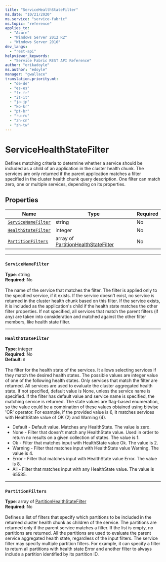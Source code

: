 ```yaml
---
title: "ServiceHealthStateFilter"
ms.date: "10/21/2020"
ms.service: "service-fabric"
ms.topic: "reference"
applies_to: 
  - "Azure"
  - "Windows Server 2012 R2"
  - "Windows Server 2016"
dev_langs: 
  - "rest-api"
helpviewer_keywords: 
  - "Service Fabric REST API Reference"
author: "erikadoyle"
ms.author: "edoyle"
manager: "gwallace"
translation.priority.mt: 
  - "de-de"
  - "es-es"
  - "fr-fr"
  - "it-it"
  - "ja-jp"
  - "ko-kr"
  - "pt-br"
  - "ru-ru"
  - "zh-cn"
  - "zh-tw"
---
```

# ServiceHealthStateFilter

Defines matching criteria to determine whether a service should be included as a child of an application in the cluster health chunk.
The services are only returned if the parent application matches a filter specified in the cluster health chunk query description.
One filter can match zero, one or multiple services, depending on its properties.


## Properties
| Name | Type | Required |
| --- | --- | --- |
| [`ServiceNameFilter`](#servicenamefilter) | string | No |
| [`HealthStateFilter`](#healthstatefilter) | integer | No |
| [`PartitionFilters`](#partitionfilters) | array of [PartitionHealthStateFilter](sfclient-model-partitionhealthstatefilter.md) | No |

____
### `ServiceNameFilter`
__Type__: string <br/>
__Required__: No<br/>
<br/>
The name of the service that matches the filter. The filter is applied only to the specified service, if it exists.
If the service doesn't exist, no service is returned in the cluster health chunk based on this filter.
If the service exists, it is included as the application's child if the health state matches the other filter properties.
If not specified, all services that match the parent filters (if any) are taken into consideration and matched against the other filter members, like health state filter.


____
### `HealthStateFilter`
__Type__: integer <br/>
__Required__: No<br/>
__Default__: `0` <br/>
<br/>
The filter for the health state of the services. It allows selecting services if they match the desired health states.
The possible values are integer value of one of the following health states. Only services that match the filter are returned. All services are used to evaluate the cluster aggregated health state.
If not specified, default value is None, unless the service name is specified. If the filter has default value and service name is specified, the matching service is returned.
The state values are flag-based enumeration, so the value could be a combination of these values obtained using bitwise 'OR' operator.
For example, if the provided value is 6, it matches services with HealthState value of OK (2) and Warning (4).

- Default - Default value. Matches any HealthState. The value is zero.
- None - Filter that doesn't match any HealthState value. Used in order to return no results on a given collection of states. The value is 1.
- Ok - Filter that matches input with HealthState value Ok. The value is 2.
- Warning - Filter that matches input with HealthState value Warning. The value is 4.
- Error - Filter that matches input with HealthState value Error. The value is 8.
- All - Filter that matches input with any HealthState value. The value is 65535.


____
### `PartitionFilters`
__Type__: array of [PartitionHealthStateFilter](sfclient-model-partitionhealthstatefilter.md) <br/>
__Required__: No<br/>
<br/>
Defines a list of filters that specify which partitions to be included in the returned cluster health chunk as children of the service. The partitions are returned only if the parent service matches a filter.
If the list is empty, no partitions are returned. All the partitions are used to evaluate the parent service aggregated health state, regardless of the input filters.
The service filter may specify multiple partition filters.
For example, it can specify a filter to return all partitions with health state Error and another filter to always include a partition identified by its partition ID.

